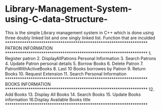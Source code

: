 # Library-Management-System-using-C-data-Structure-
This is the simple Library management system in C++ which is done using three doubly linked list and one singly linked list.
Function that are inculded
                *******************************************************************
                                        PATRON INFORMATION
                *******************************************************************
                1. Register patron              2. DisplayAllPatrons Personal Information
                3. Search Patrons               4. Update Patron personal details
                5. Borrow Books                 6. Delete Patron
                7. PatronWithActiveBooks        8. Last 10 Books borrowes by Patron
                9. Return Books                 10. Request Extension
                11. Search Personal Information
                *******************************************************************
                                        BOOKS INFORMATION
                *******************************************************************
                12. Add Books                   13. Display All Books
                14. Search Books                15. Update Books information
                16.Display Available Books title
                *******************************************************************
